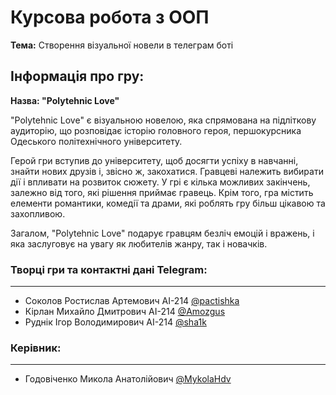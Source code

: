 # Курсова робота з ООП
**Тема:** Створення візуальної новели в телеграм боті

## Інформація про гру:
**Назва: "Polytehnic Love"**

"Polytehnic Love" є візуальною новелою, яка спрямована на підліткову аудиторію, що розповідає історію головного героя, першокурсника Одеського політехнічного університету.

Герой гри вступив до університету, щоб досягти успіху в навчанні, знайти нових друзів і, звісно ж, закохатися.
Гравцеві належить вибирати дії і впливати на розвиток сюжету. У грі є кілька можливих закінчень, залежно від того, які рішення приймає гравець.
Крім того, гра містить елементи романтики, комедії та драми, які роблять гру більш цікавою та захопливою.

Загалом, "Polytehnic Love" подарує гравцям безліч емоцій і вражень, і яка заслуговує на увагу як любителів жанру, так і новачків.

### Творці гри та контактні дані Telegram:
-----------------
* Соколов Ростислав Артемович AI-214 [@pactishka](https://t.me/pactishka)
* Кірлан Михайло Дмитрович AI-214 [@Amozgus](https://t.me/Amozgus)
* Руднік Ігор Володимирович AI-214 [@sha1k](https://t.me/sha1k)

### Керівник:
-----------------
* Годовіченко Микола Анатолійович [@MykolaHdv](https://t.me/MykolaHdv)
